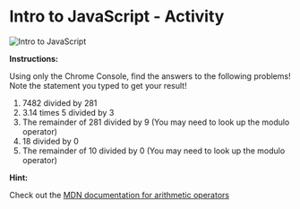 # Intro to JavaScript - Activity

![Intro to JavaScript](../../../.gitbook/assets/image.png)

**Instructions:**

Using only the Chrome Console, find the answers to the following problems! Note the statement you typed to get your result! 

1. 7482 divided by 281
2. 3.14 times 5 divided by 3
3. The remainder of 281 divided by 9 \(You may need to look up the modulo operator\)
4. 18 divided by 0
5. The remainder of 10 divided by 0 \(You may need to look up the modulo operator\)

**Hint:**

Check out the [MDN documentation for arithmetic operators](https://developer.mozilla.org/en-US/docs/Web/JavaScript/Reference/Operators/Arithmetic_Operators)

